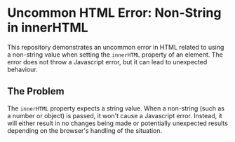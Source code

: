 # Uncommon HTML Error: Non-String in innerHTML

This repository demonstrates an uncommon error in HTML related to using a non-string value when setting the `innerHTML` property of an element.  The error does not throw a Javascript error, but it can lead to unexpected behaviour.

## The Problem
The `innerHTML` property expects a string value.  When a non-string (such as a number or object) is passed, it won't cause a Javascript error.  Instead, it will either result in no changes being made or potentially unexpected results depending on the browser's handling of the situation.